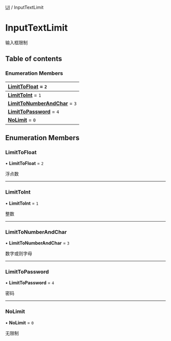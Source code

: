 [UI](../groups/Core.UI.md) / InputTextLimit

# InputTextLimit <Badge type="tip" text="Enumeration" /> <Score text="InputTextLimit" />

<p class="content-big"> 输入框限制 </p>

## Table of contents

### Enumeration Members <Score text="Enumeration" /> 
| **[LimitToFloat](mw.InputTextLimit.md#limittofloat)** = ``2``  |
| :----- |
| **[LimitToInt](mw.InputTextLimit.md#limittoint)** = ``1`` |
| **[LimitToNumberAndChar](mw.InputTextLimit.md#limittonumberandchar)** = ``3`` |
| **[LimitToPassword](mw.InputTextLimit.md#limittopassword)** = ``4`` |
| **[NoLimit](mw.InputTextLimit.md#nolimit)** = ``0`` |

## Enumeration Members

### LimitToFloat <Score text="LimitToFloat" /> 

• **LimitToFloat** = ``2``

浮点数

___

### LimitToInt <Score text="LimitToInt" /> 

• **LimitToInt** = ``1``

整数

___

### LimitToNumberAndChar <Score text="LimitToNumberAndChar" /> 

• **LimitToNumberAndChar** = ``3``

数字或则字母

___

### LimitToPassword <Score text="LimitToPassword" /> 

• **LimitToPassword** = ``4``

密码

___

### NoLimit <Score text="NoLimit" /> 

• **NoLimit** = ``0``

无限制
